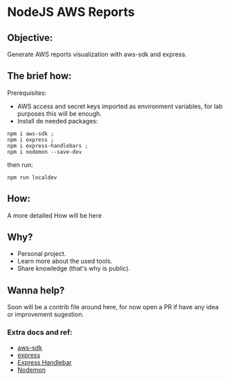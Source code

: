 # NodeJS AWS Reports

## Objective:
Generate AWS reports visualization with aws-sdk and express.

## The brief how:
Prerequisites:
- AWS access and secret keys imported as environment variables, for lab purposes this will be enough.
- Install de needed packages:
```shell
npm i aws-sdk ; 
npm i express ; 
npm i express-handlebars ; 
npm i nodemon --save-dev
```
then run:
```shell
npm run localdev
```
## How:
A more detailed How will be here
## Why?
- Personal project.
- Learn more about the used tools.
- Share knowledge (that's why is public).

## Wanna help?
Soon will be a contrib file around here, for now open a PR if have any idea or improvement sugestion.

### Extra docs and ref:
- [aws-sdk](https://www.npmjs.com/package/aws-sdk)
- [express](https://www.npmjs.com/package/express)
- [Express Handlebar](https://www.npmjs.com/package/express-handlebars)
- [Nodemon](https://www.npmjs.com/package/nodemon)